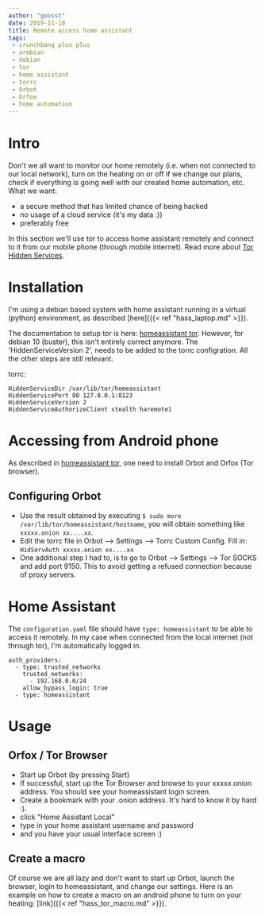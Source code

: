 ```yaml
---
author: "goosst"
date: 2019-11-10
title: Remote access home assistant
tags:
 - crunchbang plus plus
 - armbian
 - debian
 - tor
 - home assistant
 - torrc
 - Orbot
 - Orfox
 - home automation
---
```



# Intro
Don't we all want to monitor our home remotely (i.e. when not connected to our local network), turn on the heating on or off if we change our plans, check if everything is going well with our created home automation, etc.
What we want:

- a secure method that has limited chance of being hacked
- no usage of a cloud service (it's my data :))
- preferably free

In this section we'll use tor to access home assistant remotely and connect to it from our mobile phone (through mobile internet).
Read more about [Tor Hidden Services](https://2019.www.torproject.org/docs/onion-services).

# Installation
I'm using a debian based system with home assistant running in a virtual (python) environment, as described [here]({{< ref "hass_laptop.md" >}}).

The documentation to setup tor is here: [homeassistant tor](https://www.home-assistant.io/docs/ecosystem/tor).
However, for debian 10 (buster), this isn't entirely correct anymore.
The 'HiddenServiceVersion 2', needs to be added to the torrc configration. All the other steps are still relevant.

torrc:
```
HiddenServiceDir /var/lib/tor/homeassistant
HiddenServicePort 80 127.0.0.1:8123
HiddenServiceVersion 2
HiddenServiceAuthorizeClient stealth haremote1
```

# Accessing from Android phone
As described in [homeassistant tor](https://www.home-assistant.io/docs/ecosystem/tor), one need to install Orbot and Orfox (Tor browser).

## Configuring Orbot

* Use the result obtained by executing `$ sudo more /var/lib/tor/homeassistant/hostname`, you will obtain something like `xxxxx.onion xx....xx`.
* Edit the torrc file in Orbot --> Settings --> Torrc Custom Config. Fill in: `HidServAuth xxxxx.onion xx....xx`
* One additional step I had to, is to go to Orbot --> Settings --> Tor SOCKS and add port 9150. This to avoid getting a refused connection because of proxy servers.

# Home Assistant
The `configuration.yaml` file should have `type: homeassistant` to be able to access it remotely.
In my case when connected from the local internet (not through tor), I'm automatically logged in.

```
auth_providers:
  - type: trusted_networks
    trusted_networks:
      - 192.168.0.0/24
    allow_bypass_login: true
  - type: homeassistant
```

# Usage

## Orfox / Tor Browser

* Start up Orbot (by pressing Start)
* If successful, start up the Tor Browser and browse to your xxxxx.onion address. You should see your homeassistant login screen.
* Create a bookmark with your .onion address. It's hard to know it by hard :).
* click "Home Assistant Local"
* type in your home assistant username and password
* and you have your usual interface screen :)

## Create a macro

Of course we are all lazy and don't want to start up Orbot, launch the browser, login to homeassistant, and change our settings.
Here is an example on how to create a macro on an android phone to turn on your heating: [link]({{< ref "hass_tor_macro.md" >}}).
